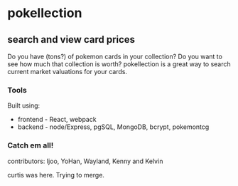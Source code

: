 # pokellection

## search and view card prices

Do you have (tons?) of pokemon cards in your collection? Do you want to see how much that collection is worth? pokellection is a great way to search current market valuations for your cards.

### Tools

Built using:

- frontend - React, webpack
- backend - node/Express, pgSQL, MongoDB, bcrypt, pokemontcg

### Catch em all!

contributors: Ijoo, YoHan, Wayland, Kenny and Kelvin

curtis was here. Trying to merge.
